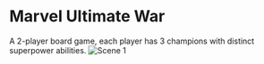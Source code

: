 # Marvel Ultimate War
A 2-player board game, each player has 3 champions with distinct superpower abilities.
![Scene 1](https://user-images.githubusercontent.com/67235119/174088079-61c2e121-ce83-4816-bfc5-10cb7d60b2d9.png)
